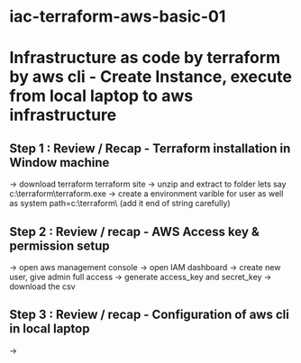 # iac-terraform-aws-basic-01
Infrastructure as  code  by terraform by aws cli - Create  Instance,
execute from local laptop to aws infrastructure
===================================================================

Step 1 : Review / Recap -  Terraform installation in Window machine
---------------------------------------------------------------------
-> download terraform terraform site 
-> unzip and extract to folder lets say c:\terraform\terraform.exe
-> create a environment varible for user as well as system 
   path=c:\terraform\ (add it end of string carefully) 

Step 2 : Review / recap - AWS Access key & permission setup  
-----------------------------------------------------------------------
-> open aws management console 
-> open IAM dashboard
-> create new user, give admin full access 
-> generate access_key  and secret_key 
-> download the csv 

Step 3 : Review / recap - Configuration of aws cli in local laptop 
-----------------------------------------------------------------------
-> 
